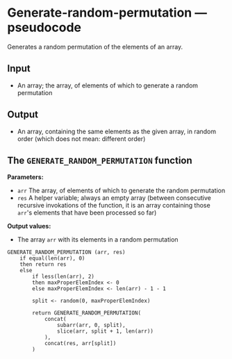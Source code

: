 # Generate-random-permutation — pseudocode

Generates a random permutation of the elements of an array.

## Input

- An array; the array, of elements of which to generate a random permutation

## Output

- An array, containing the same elements as the given array, in random order (which does not mean: different order)

## The `GENERATE_RANDOM_PERMUTATION` function

**Parameters:**

- `arr` The array, of elements of which to generate the random permutation
- `res` A helper variable; always an empty array (between consecutive recursive invokations of the function, it is an array containing those `arr`'s elements that have been processed so far)

**Output values:**

- The array `arr` with its elements in a random permutation

```
GENERATE_RANDOM_PERMUTATION (arr, res)
	if equal(len(arr), 0)
	then return res
	else
		if less(len(arr), 2)
		then maxProperElemIndex <- 0
		else maxProperElemIndex <- len(arr) - 1 - 1

		split <- random(0, maxProperElemIndex)

		return GENERATE_RANDOM_PERMUTATION(
			concat(
				subarr(arr, 0, split),
				slice(arr, split + 1, len(arr))
			),
			concat(res, arr[split])
		)
```